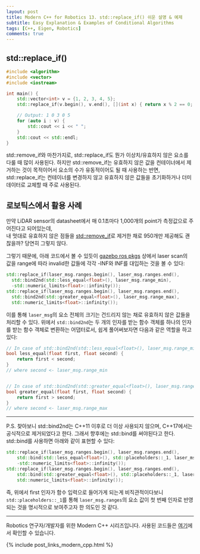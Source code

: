 ```yaml
---
layout: post
title: Modern C++ for Robotics 13. std::replace_if() 쉬운 설명 & 예제
subtitle: Easy Explanation & Examples of Conditional Algorithms
tags: [C++, Eigen, Robotics]
comments: true
---
```



## std::replace_if()


```cpp
#include <algorithm>
#include <vector>
#include <iostream>

int main() {
    std::vector<int> v = {1, 2, 3, 4, 5};
    std::replace_if(v.begin(), v.end(), [](int x) { return x % 2 == 0; }, 0);

    // Output: 1 0 3 0 5
    for (auto i : v) {
        std::cout << i << " ";
    }
    std::cout << std::endl;
}

```

std::remove_if와 마찬가지로, std::replace_if도 뭔가 이상치/유효하지 않은 요소를 다룰 때 많이 사용된다.
하지만 std::remove_if는 유효하지 않은 값을 컨테이너에서 제거하는 것이 목적이어서 요소의 수가 유동적이어도 될 때 사용하는 반면,
std::replace_if는 컨테이너를 변경하지 않고 유효하지 않은 값들을 초기화하거나 더미 데이터로 교체할 때 주로 사용된다.


## 로보틱스에서 활용 사례

만약 LiDAR sensor의 datasheet에서 매 0.1초마다 1,000개의 point가 측정값으로 주어진다고 되어있는데,  
내 멋대로 유효하지 않은 점들을 [std::remove_if](https://limhyungtae.github.io/2024-01-03-Modern-C++-for-Robotics-13.-std-replace_if()-%EC%89%AC%EC%9A%B4-%EC%84%A4%EB%AA%85-&-%EC%98%88%EC%A0%9C/)로 제거한 채로 950개만 제공해도 괜찮을까?
당연히 그렇지 않다. 

그렇기 때문에, 아래 코드에서 볼 수 있듯이 [gazebo ros pkgs](https://github.com/Robobench/gazebo_ros_pkgs/blob/1c260498be2861489a0f9df58fdd72821383501e/gazebo_plugins/src/gazebo_ros_laser.cpp#L2) 상에서 laser scan의 값을 
range에 따라 invalid한 값들에 각각 -INF와 INF를 대입하는 것을 볼 수 있다:

```cpp
std::replace_if(laser_msg.ranges.begin(), laser_msg.ranges.end(),
  std::bind2nd(std::less_equal<float>(), laser_msg.range_min),
  -std::numeric_limits<float>::infinity());
std::replace_if(laser_msg.ranges.begin(), laser_msg.ranges.end(),
  std::bind2nd(std::greater_equal<float>(), laser_msg.range_max),
  std::numeric_limits<float>::infinity());
```

이를 통해 `laser_msg`의 요소 전체의 크기는 건드리지 않는 채로 유효하지 않은 값들을 처리할 수 있다.
위에서 `std::bind2nd`는 두 개의 인자를 받는 함수 객체를 하나의 인자를 받는 함수 객체로 변환하는 어댑터로서,
쉽게 풀어써보자면 다음과 같은 역할을 하고 있다:

```cpp
// In case of std::bind2nd(std::less_equal<float>(), laser_msg.range_min),
bool less_equal(float first, float second) {
    return first < second;
}
// where second <- laser_msg.range_min


// In case of std::bind2nd(std::greater_equal<float>(), laser_msg.range_max)
bool greater_equal(float first, float second) {
    return first > second;
}
// where second <- laser_msg.range_max
```

--- 

P.S. 찾아보니 std::bind2nd는 C++11 이후로 더 이상 사용되지 않으며, C++17에서는 공식적으로 제거되었다고 한다. 
그래서 향후에는 std::bind를 써야된다고 한다. std::bind를 사용하면 아래와 같이 표현할 수 있다:

```cpp
std::replace_if(laser_msg.ranges.begin(), laser_msg.ranges.end(),
    std::bind(std::less_equal<float>(), std::placeholders::_1, laser_msg.range_min),
    -std::numeric_limits<float>::infinity());
std::replace_if(laser_msg.ranges.begin(), laser_msg.ranges.end(),
    std::bind(std::greater_equal<float>(), std::placeholders::_1, laser_msg.range_max),
    std::numeric_limits<float>::infinity());
```

즉, 위에서 first 인자가 함수 입력으로 들어가게 되는게 비직관적이다보니 `std::placeholders::_1`를 통해 `laser_msg.ranges`의 요소 값이 첫 번째 인자로 반영되는 것을 명시적으로 보여주고자 한 의도인 것 같다.

---

Robotics 연구자/개발자를 위한 Modern C++ 시리즈입니다.
사용된 코드들은 [여기](https://github.com/LimHyungTae/moderncpp_study)에서 확인할 수 있습니다.

{% include post_links_modern_cpp.html %}
